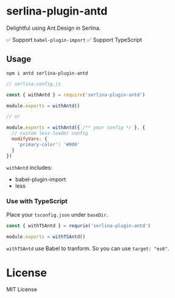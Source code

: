 # serlina-plugin-antd

Delightful using Ant.Design in Serlina.

✅ Support `babel-plugin-import`
✅ Support TypeScript

## Usage

```
npm i antd serlina-plugin-antd
```

```js
// serlina.config.js

const { withAntd } = require('serlina-plugin-antd')

module.exports = withAntd()

// or

module.exports = withAntd({ /** your config */ }, {
  // custom less-loader config
  modifyVars: {
    'primary-color': '#000'
  }
})
```

`withAntd` includes:

- babel-plugin-import
- less

### Use with TypeScript

Place your `tsconfig.json` under `baseDir`.

```js
const { withTSAntd } = requrie('serlina-plugin-antd')

module.exports = withTSAntd()
```

`withTSAntd` use Babel to tranform. So you can use `target: "es6"`.

# License

MIT License
